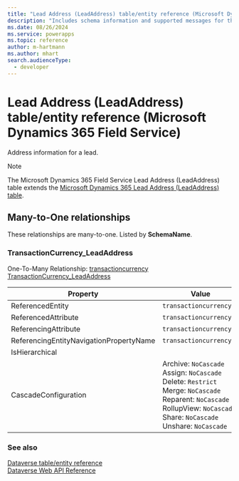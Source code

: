 ```yaml
---
title: "Lead Address (LeadAddress) table/entity reference (Microsoft Dynamics 365 Field Service)"
description: "Includes schema information and supported messages for the Lead Address (LeadAddress) table/entity with Microsoft Dynamics 365 Field Service."
ms.date: 08/26/2024
ms.service: powerapps
ms.topic: reference
author: m-hartmann
ms.author: mhart
search.audienceType: 
  - developer
---
```


# Lead Address (LeadAddress) table/entity reference (Microsoft Dynamics 365 Field Service)

Address information for a lead.

> [!NOTE]
> The Microsoft Dynamics 365 Field Service Lead Address (LeadAddress) table extends the [Microsoft Dynamics 365 Lead Address (LeadAddress) table](/dynamics365/developer/entities/leadaddress).




## Many-to-One relationships

These relationships are many-to-one. Listed by **SchemaName**.

### <a name="BKMK_TransactionCurrency_LeadAddress"></a> TransactionCurrency_LeadAddress

One-To-Many Relationship: [transactioncurrency TransactionCurrency_LeadAddress](transactioncurrency.md#BKMK_TransactionCurrency_LeadAddress)

|Property|Value|
|---|---|
|ReferencedEntity|`transactioncurrency`|
|ReferencedAttribute|`transactioncurrencyid`|
|ReferencingAttribute|`transactioncurrencyid`|
|ReferencingEntityNavigationPropertyName|`transactioncurrencyid`|
|IsHierarchical||
|CascadeConfiguration|Archive: `NoCascade`<br />Assign: `NoCascade`<br />Delete: `Restrict`<br />Merge: `NoCascade`<br />Reparent: `NoCascade`<br />RollupView: `NoCascade`<br />Share: `NoCascade`<br />Unshare: `NoCascade`|



### See also

[Dataverse table/entity reference](../about-entity-reference.md)  
[Dataverse Web API Reference](/power-apps/developer/data-platform/webapi/reference/about)   

